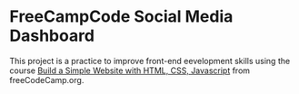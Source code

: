 # FreeCampCode Social Media Dashboard

This project is a practice to improve front-end eevelopment skills using the course 
[Build a Simple Website with HTML, CSS, Javascript](https://www.youtube.com/watch?v=krfUjg0S2uI)
from freeCodeCamp.org.

